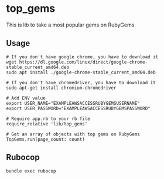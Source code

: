 # top_gems

This is lib to take a most popular gems on RubyGems

## Usage

  ```
  # If you don't have google chrome, you have to download it
  wget https://dl.google.com/linux/direct/google-chrome-stable_current_amd64.deb
  sudo apt install ./google-chrome-stable_current_amd64.deb
  ```

  ```
  # If you don't have chromedriver, you have to download it
  sudo apt-get install chromium-chromedriver
  ```

  ```
  # Add ENV value
  export USER_NAME="EXAMPLEAWSACCESSRUBYGEMSUSERNAME"
  export USER_PASSWORD="EXAMPLEAWSACCESSRUBYGEMSPASSWORD"
  ```

  ```
  # Require app.rb to your rb file
  require_relative 'lib/top_gems'
  ```

  ```
  # Get an array of objects with top gems on RubyGems
  TopGems.run(page_count: count)
  ```

## Rubocop

  ```
  bundle exec rubocop
  ```
